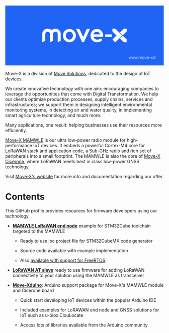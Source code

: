 ![alt text](overview_cover.png)

Move-X is a division of [Move Solutions](https://www.movesolutions.it/), dedicated to the design of IoT devices. 

We create innovative technology with one aim: encouraging companies to leverage the opportunities that come with Digital Transformation. We help our clients optimize production processes, supply chains, services and infrastructures; we support them in designing intelligent environmental monitoring systems, in detecting air and water quality, in implementing smart agriculture technology, and much more. 

Many applications, one result: helping businesses use their resources more efficiently.

[Move-X MAMWLE](https://www.move-x.it/mamwle-module/) is our ultra low-power radio module for high-performance IoT devices. It embeds a powerful Cortex-M4 core for LoRaWAN stack and application code, a Sub-GHz radio and rich set of peripherals into a small footprint. The MAMWLE is also the core of [Move-X Cicerone](https://www.move-x.it/cicerone-board/), where LoRaWAN meets best in class low-power GNSS technology.

Visit [Move-X's website](https://www.move-x.it/) for more info and documentation regarding our offer.

# Contents

This GitHub profile provides resources for firmware developers using our technology.

* [__MAMWLE LoRaWAN end node__](https://github.com/Move-X/end_node_mamwle) example  for STM32Cube toolchain targeted to the MAMWLE

  * Ready to use ioc project file for STM32CubeMX code generator
  
  * Source code available with example implementation
  
  * Also [available with support for FreeRTOS](https://github.com/Move-X/end_node_freertos_mamwle)

* [__LoRaWAN AT slave__](https://github.com/Move-X/LoRaWAN_AT_Slave) ready to use firmware for adding LoRaWAN connectivity to your solution using the MAMWLE as transceiver

* [__Move-Xduino__](https://github.com/Move-X/Move-Xduino): Arduino support package for Move-X's MAMWLE module and Cicerone board
  
  * Quick start developing IoT devices within the popular Arduino IDE
  
  * Included examples for LoRAWAN end node and GNSS solutions for IoT such as u-blox ClouLocate
  
  * Access lots of libraries available from the Arduino community